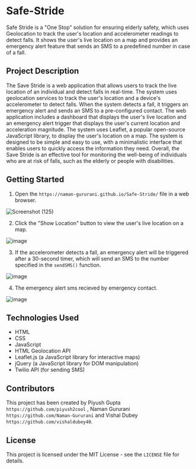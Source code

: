 # Safe-Stride
Safe Stride is a "One Stop" solution for ensuring elderly safety, which uses Geolocation to track the user's location and accelerometer readings to detect falls. It shows the user's live location on a map and provides an emergency alert feature that sends an SMS to a predefined number in case of a fall.

## Project Description

The Save Stride is a web application that allows users to track the live location of an individual and detect falls in real-time. The system uses geolocation services to track the user's location and a device's accelerometer to detect falls. When the system detects a fall, it triggers an emergency alert and sends an SMS to a pre-configured contact. The web application includes a dashboard that displays the user's live location and an emergency alert trigger that displays the user's current location and acceleration magnitude. The system uses Leaflet, a popular open-source JavaScript library, to display the user's location on a map. The system is designed to be simple and easy to use, with a minimalistic interface that enables users to quickly access the information they need. Overall, the Save Stride is an effective tool for monitoring the well-being of individuals who are at risk of falls, such as the elderly or people with disabilities.

## Getting Started

1. Open the `https://naman-gururani.github.io/Safe-Stride/` file in a web browser.


![Screenshot (125)](https://user-images.githubusercontent.com/77580466/233870326-52f57f6e-19e6-4acf-860c-b0d502ef65ff.png)


2. Click the "Show Location" button to view the user's live location on a map.


![image](https://user-images.githubusercontent.com/77580466/233870184-8cf9e519-a8f2-49fa-8139-3785912194e4.png)


3. If the accelerometer detects a fall, an emergency alert will be triggered after a 30-second timer, which will send an SMS to the number specified in the `sendSMS()` function.


![image](https://user-images.githubusercontent.com/77580466/233869824-51fa0873-5a8e-4a3e-ba5c-8dacb351ddaa.png)


4. The emergency alert sms recieved by emergency contact.


![image](https://user-images.githubusercontent.com/77580466/233870245-ed4f0c49-5299-4329-8f02-37118bc51da7.png)


## Technologies Used

- HTML
- CSS
- JavaScript
- HTML Geolocation API
- Leaflet.js (a JavaScript library for interactive maps)
- jQuery (a JavaScript library for DOM manipulation)
- Twilio API (for sending SMS)

## Contributors

This project has been created by Piyush Gupta `https://github.com/piyush2cool` , Naman Gururani `https://github.com/Naman-Gururani` and Vishal Dubey `https://github.com/vishaldubey40`.

## License

This project is licensed under the MIT License - see the `LICENSE` file for details.


